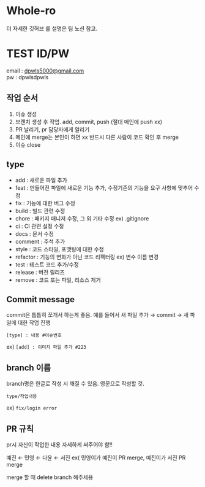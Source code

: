 # Whole-ro

더 자세한 깃허브 룰 설명은 팀 노션 참고. 

# TEST ID/PW

email : dpwls5000@gmail.com <br>
pw : dpwlsdpwls

## 작업 순서 

1. 이슈 생성
2. 브랜치 생성 후 작업. add, commit, push (절대 메인에 push xx)
3. PR 날리기, pr 담당자에게 알리기
4. 메인에 merge는 본인이 하면 xx 반드시 다른 사람이 코드 확인 후 merge
5. 이슈 close

## type
- add : 새로운 파일 추가
- feat : 만들어진 파일에 새로운 기능 추가, 수정기존의 기능을 요구 사항에 맞추어 수정
- fix : 기능에 대한 버그 수정
- build : 빌드 관련 수정
- chore : 패키지 매니저 수정, 그 외 기타 수정 ex) .gitignore
- ci : CI 관련 설정 수정
- docs : 문서 수정
- comment : 주석 추가
- style : 코드 스타일, 포맷팅에 대한 수정
- refactor : 기능의 변화가 아닌 코드 리팩터링 ex) 변수 이름 변경
- test : 테스트 코드 추가/수정
- release : 버전 릴리즈
- remove : 코드 또는 파일, 리소스 제거

## Commit message 
commit은 틈틈히 쪼개서 하는게 좋음. 예를 들어서 새 파일 추가 → commit → 새 파일에 대한 작업 진행

`[type] : 내용 #이슈번호`

ex) `[add] : 이미지 파일 추가 #223`

## branch 이름
branch명은 한글로 작성 시 깨질 수 있음. 영문으로 작성할 것.

`type/작업내용`

ex)  `fix/login error`

## PR 규칙 
pr시 자신이 작업한 내용 자세하게 써주어야 함!!

예진 ← 민영 ← 다윤 ← 서진 ex( 민영이가 예진이 PR merge, 예진이가 서진 PR merge

merge 할 때 delete branch 해주세용



